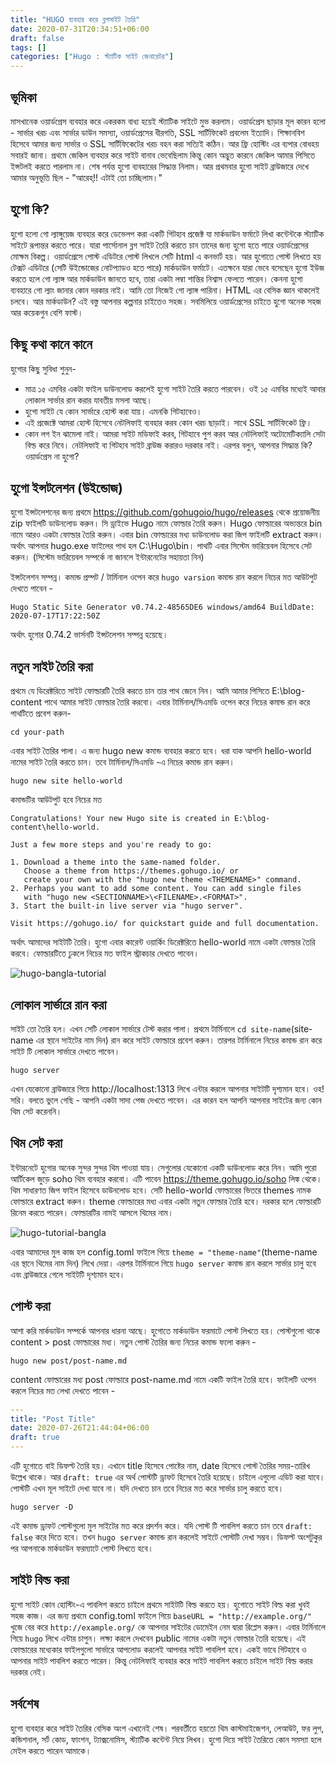 ```yaml
---
title: "HUGO ব্যবহার করে ব্লগসাইট তৈরি"
date: 2020-07-31T20:34:51+06:00
draft: false
tags: []
categories: ["Hugo : স্ট্যাটিক সাইট জেনারেটর"]
---
```


## ভূমিকা
মাসখানেক ওয়ার্ডপ্রেস ব্যবহার করে একরকম বাধ্য হয়েই স্ট্যাটিক সাইটে মুভ করলাম। ওয়ার্ডপ্রেস ছাড়ার মূল কারন হলো - সার্ভার খরচ এবং সার্ভার ডাউন সমস্যা, ওয়ার্ডপ্রেসের ধীরগতি, SSL সার্টিফিকেট প্রবলেম ইত্যাদি। শিক্ষানবিশ হিসেবে আমার জন্য সার্ভার ও SSL সার্টিফিকেটের খরচ বহন করা সত্যিই কঠিন। আর ফ্রি হোস্টিং এর ব্যপার বোধহয় সবারই জানা। প্রথমে জেকিল ব্যবহার করে সাইট বানাব ভেবেছিলাম কিন্তু কোন অদ্ভুত কারনে জেকিল আমার পিসিতে ইন্সটলই করতে পারলাম না। শেষ পর্যন্ত হুগো ব্যবহারের সিদ্ধান্ত নিলাম। আর প্রথমবার হুগো সাইট ব্রাউজারে দেখে আমার অনুভূতি ছিল - "আরেহ্!! এটাই তো চাচ্ছিলাম।"

## হুগো কি?
হুগো হলো গো ল্যাঙ্গুয়েজ ব্যবহার করে ডেভেলপ করা একটি গিটহাব প্রজেক্ট যা মার্কডাউন ফর্মাটে লিখা কন্টেন্টকে স্ট্যাটিক সাইটে রূপান্তর করতে পারে। যারা পার্সোনাল ব্লগ সাইট তৈরি করতে চান তাদের জন্য হুগো হতে পারে ওয়ার্ডপ্রেসের মোক্ষম বিকল্প। ওয়ার্ডপ্রেসে পোস্ট এডিটরে পোস্ট লিখলে সেটি html এ কনভার্ট হয়। আর হুগোতে পোস্ট লিখতে হয় টেক্সট এডিটরে (সেটি উইন্ডোজের নোটপ্যাডও হতে পারে) মার্কডাউন ফর্মাটে।  এতক্ষনে যারা ভেবে বসেছেন হুগো ইউজ করতে হলে গো ল্যাঙ্গ আর মার্কডাউন জানতে হবে, তারা একটা লম্বা শান্তির নিশ্বাস ফেলতে পারেন। কেননা হুগো ব্যবহারে গো ল্যাং জানার কোন দরকার নাই। আমি তো নিজেই গো ল্যাঙ্গ পারিনা।   HTML এর বেসিক জ্ঞান থাকলেই চলবে। আর মার্কডাউন? এই বস্তু আপনার কল্পনার চাইতেও সহজ। সবমিলিয়ে ওয়ার্ডপ্রেসের চাইতে হুগো অনেক সহজ আর কয়েকগুন বেশি ফাস্ট।

## কিছু কথা কানে কানে
হুগোর কিছু সুবিধা শুনুন-
* মাত্র ১৫ এমবির একটা ফাইল ডাউনলোড করলেই হুগো সাইট তৈরি করতে পারবেন। ওই ১৫ এমবির মধ্যেই আবার লোকাল সার্ভার রান করার যাবতীয় মসলা আছে।
* হুগো সাইট যে কোন সার্ভারে হোস্ট করা যায়। এমনকি গিটহাবেও।
* এই প্রজেক্টে আমরা হোস্ট হিসেবে নেটলিফাই ব্যবহার করব কোন খরচ ছাড়াই। সাথে SSL সার্টিফিকেট ফ্রি।
* কোন লগ ইন ঝামেলা নাই। আমরা সাইট মডিফাই করব, গিটহাবে পুশ করব আর নেটলিফাই অটোমেটিক্যালি সেটা বিল্ড করে নিবে। নেটলিফাই বা গিটহাব সাইট ব্রাউজ করারও দরকার নাই।
এরপর বলুন, আপনার সিদ্ধান্ত কি? ওয়ার্ডপ্রেস না হুগো?

## হুগো ইন্সটলেশন (উইন্ডোজ)
হুগো ইন্সটলেশনের জন্য প্রথমে https://github.com/gohugoio/hugo/releases থেকে প্রয়োজনীয় zip ফাইলটি ডাউনলোড করুন। সি ড্রাইভে Hugo নামে ফোল্ডার তৈরি করুন। Hugo ফোল্ডারের অভ্যন্তরে bin নামে আরও একটা ফোল্ডার তৈরি করুন। এবার bin ফোল্ডারের মধ্য ডাউনলোড করা জিপ ফাইলটি extract করুন। অর্থাৎ আপনার hugo.exe ফাইলের পাথ হল C:\Hugo\bin। পাথটি এবার সিস্টেম ভারিয়েবল হিসেবে সেট করুন। (সিস্টেম ভারিয়েবল সম্পর্কে না জানলে ইন্টারনেটের সহায়তা নিন)

ইন্সটলেশন সম্পন্ন। কমান্ড প্রম্পট / টার্মিনাল ওপেন করে `hugo varsion` কমান্ড রান করলে নিচের মত আউটপুট দেখতে পাবেন - 
```
Hugo Static Site Generator v0.74.2-48565DE6 windows/amd64 BuildDate: 2020-07-17T17:22:50Z
```
অর্থাৎ হুগোর 0.74.2 ভার্সনটি ইন্সটলেশন সম্পন্ন হয়েছে।

## নতুন সাইট তৈরি করা
প্রথমে যে ডিরেক্টরিতে সাইট ফোল্ডারটি তৈরি করতে চান তার পাথ জেনে নিন। আমি আমার পিসিতে E:\blog-content পাথে আমার সাইট ফোল্ডার তৈরি করবো। এবার টার্মিনাল/সিএমডি ওপেন করে নিচের কমান্ড রান করে পাথটিতে প্রবেশ করুন-
```
cd your-path
```
এবার সাইট তৈরির পালা। এ জন্য hugo new কমান্ড ব্যবহার করতে হবে। ধরা যাক আপনি hello-world নামের সাইট তৈরি করতে চান। তবে টার্মিনাল/সিএমডি -এ নিচের কমান্ড রান করুন।
```
hugo new site hello-world
```
কমান্ডটির আউটপুট হবে নিচের মত
```
Congratulations! Your new Hugo site is created in E:\blog-content\hello-world.

Just a few more steps and you're ready to go:

1. Download a theme into the same-named folder.
   Choose a theme from https://themes.gohugo.io/ or
   create your own with the "hugo new theme <THEMENAME>" command.
2. Perhaps you want to add some content. You can add single files
   with "hugo new <SECTIONNAME>\<FILENAME>.<FORMAT>".
3. Start the built-in live server via "hugo server".

Visit https://gohugo.io/ for quickstart guide and full documentation.
```

অর্থাৎ আমাদের সাইটটি তৈরি। হুগো এবার কারেন্ট ওয়ার্কিং ডিরেক্টরিতে hello-world নামে একটা ফোল্ডার তৈরি করবে। ফোল্ডারটিতে ঢুকলে নিচের মত ফাইল স্ট্রাকচার দেখতে পাবেন।

![hugo-bangla-tutorial](/images/july20/hugo-site-structure.jpg)

## লোকাল সার্ভারে রান করা
সাইট তো তৈরি হল। এখন সেটি লোকাল সার্ভারে টেস্ট করার পালা। প্রথমে টার্মিনালে `cd site-name`(site-name এর স্থানে সাইটের নাম দিন) রান করে সাইট ফোল্ডারে প্রবেশ করুন। তারপর টার্মিনালে নিচের কমান্ড রান করে সাইট টি লোকাল সার্ভারে দেখতে পাবেন।
```
hugo server
```
এখন যেকোনো ব্রাউজারে গিয়ে http://localhost:1313 লিখে এন্টার করলে আপনার সাইটটি দৃশ্যমান হবে। ওহ! সরি। বলতে ভুলে গেছি - আপনি একটা সাদা পেজ দেখতে পাবেন। এর কারন হল আপনি আপনার সাইটের জন্য কোন থিম সেট করেননি।

## থিম সেট করা
ইন্টারনেটে হুগোর অনেক সুন্দর সুন্দর থিম পাওয়া যায়। সেগুলোর যেকোনো একটি ডাউনলোড করে নিন। আমি পুরো আর্টিকেল জুড়ে soho থিম ব্যবহার করবো। এটি পাবেন https://theme.gohugo.io/soho লিঙ্ক থেকে। থিম সাধারণত জিপ ফাইল হিসেবে ডাউনলোড হবে। সেটি hello-world ফোল্ডারের ভিতরে themes নামক ফোল্ডারে extract করুন। theme ফোল্ডারের মধ্য এবার একটা নতুন ফোল্ডার তৈরি হবে। দরকার হলে ফোল্ডারটি রিনেম করতে পারেন। ফোল্ডারটির নামই আসলে থিমের নাম।

![hugo-tutorial-bangla](/images/july20/hugo-site-struc-theme.jpg)

এবার আমাদের মুল কাজ হল config.toml ফাইলে গিয়ে `theme = "theme-name"`(theme-name এর স্থানে থিমের নাম দিন) লিখে দেয়া। এরপর টার্মিনালে গিয়ে `hugo server` কমান্ড রান করলে সার্ভার চালু হবে এবং ব্রাউজারে গেলে সাইটটি দৃশ্যমান হবে।

## পোস্ট করা
আশা করি মার্কডাউন সম্পর্কে আপনার ধারনা আছে। হুগোতে মার্কডাউন ফরমাটে পোস্ট লিখতে হয়। পোস্টগুলো থাকে content > post ফোল্ডারের মধ্য। নতুন পোস্ট তৈরির জন্য নিচের কমান্ড ফলো করুন -
```
hugo new post/post-name.md
```
content ফোল্ডারের মধ্য post ফোল্ডারে post-name.md নামে একটি ফাইল তৈরি হবে। ফাইলটি ওপেন করলে নিচের মত লেখা দেখতে পাবেন -
```yml
---
title: "Post Title"
date: 2020-07-26T21:44:04+06:00
draft: true
---
```
এটি হুগোতে বাই ডিফল্ট তৈরি হয়। এখানে title হিসেবে পোষ্টের নাম, date হিসেবে পোস্ট তৈরির সময়-তারিখ উল্লেখ থাকে। আর `draft: true` এর অর্থ পোস্টটি ড্রাফট হিসেবে তৈরি হয়েছে। চাইলে এগুলো এডিট করা যাবে। পোস্টটি এখন মূল সাইটে দেখা যাবে না। যদি দেখতে চান তবে নিচের মত করে সার্ভার চালু করতে হবে।
```
hugo server -D
```
এই কমান্ড ড্রাফট পোস্টগুলো মুল সাইটের মত করে প্রদর্শন করে। যদি পোস্ট টি পাবলিশ করতে চান তবে `draft: false` করে দিতে হবে। তখন `hugo server` কমান্ড রান করলেই সাইটে পোস্টটি দেখা সম্ভব। ডিফল্ট অংশটুকুর পর আপনাকে মার্কডাউন ফরম্যাটে পোস্ট লিখতে হবে।

## সাইট বিল্ড করা
হুগো সাইট কোন হোস্টিং-এ পাবলিশ করতে চাইলে প্রথমে সাইটটি বিল্ড করতে হয়। হুগোতে সাইট বিল্ড করা খুবই সহজ কাজ। এর জন্য প্রথমে config.toml ফাইলে গিয়ে `baseURL = "http://example.org/"` খুজে বের করে `http://example.org/` কে আপনার সাইটের ডোমেইন নেম দ্বারা রিপ্লেস করুন। এবার টার্মিনালে গিয়ে `hugo` লিখে এন্টার চাপুন। লক্ষ্য করলে দেখবেন public নামের একটা নতুন ফোল্ডার তৈরি হয়েছে। এই ফোল্ডারের মধ্যেকার ফাইলগুলো সার্ভারে আপলোড করলেই আপনার সাইট পাবলিশ হবে। একই ভাবে গিটহাবে ও আপনার সাইট পাবলিশ করতে পারেন। কিন্তু নেটলিফাই ব্যবহার করে সাইট পাবলিশ করতে চাইলে সাইট বিল্ড করার দরকার নেই।

## সর্বশেষ
হুগো ব্যবহার করে সাইট তৈরির বেসিক অংশ এখানেই শেষ। পরবর্তীতে হয়তো থিম কাস্টমাইজেশন, লেআউট, ফর লুপ, কন্ডিশনাল, সর্ট কোড, ফাংশন, ট্যাক্সনোমিস, স্ট্যাটিক কন্টেন্ট নিয়ে লিখব। হুগো দিয়ে সাইট তৈরিতে কোন সমস্যা হলে মেইল করতে পারেন আমাকে।